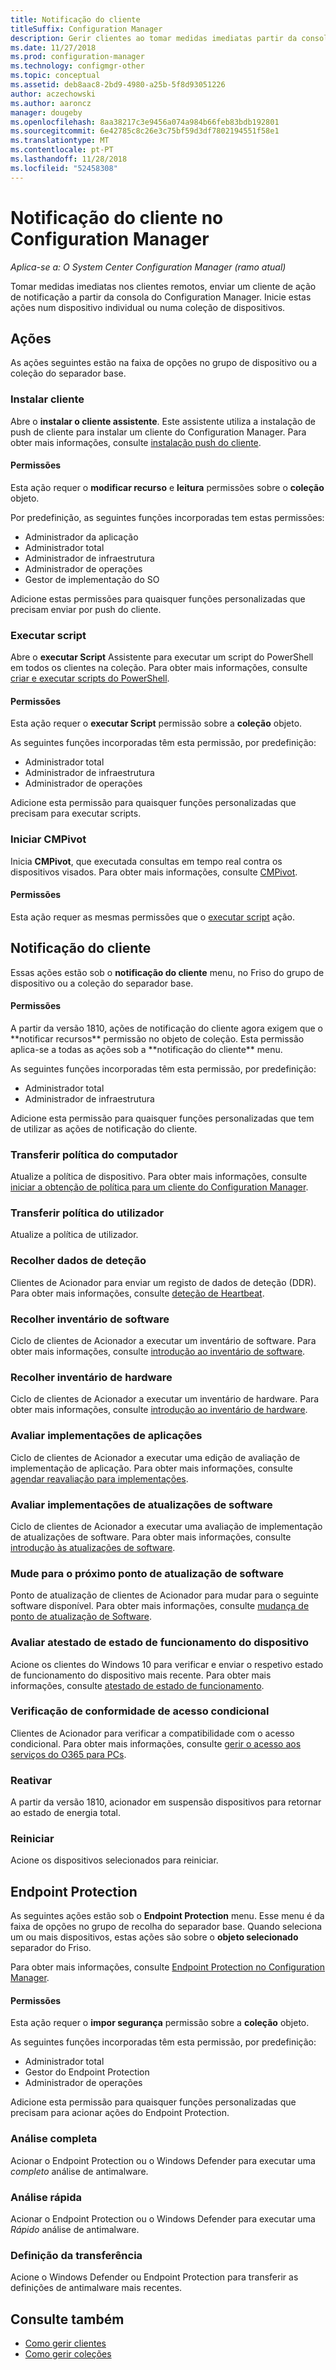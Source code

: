 ```yaml
---
title: Notificação do cliente
titleSuffix: Configuration Manager
description: Gerir clientes ao tomar medidas imediatas partir da consola central do Configuration Manager.
ms.date: 11/27/2018
ms.prod: configuration-manager
ms.technology: configmgr-other
ms.topic: conceptual
ms.assetid: deb8aac8-2bd9-4980-a25b-5f8d93051226
author: aczechowski
ms.author: aaroncz
manager: dougeby
ms.openlocfilehash: 8aa38217c3e9456a074a984b66feb83bdb192801
ms.sourcegitcommit: 6e42785c8c26e3c75bf59d3df7802194551f58e1
ms.translationtype: MT
ms.contentlocale: pt-PT
ms.lasthandoff: 11/28/2018
ms.locfileid: "52458308"
---
```

# <a name="client-notification-in-configuration-manager"></a>Notificação do cliente no Configuration Manager

*Aplica-se a: O System Center Configuration Manager (ramo atual)*

Tomar medidas imediatas nos clientes remotos, enviar um cliente de ação de notificação a partir da consola do Configuration Manager. Inicie estas ações num dispositivo individual ou numa coleção de dispositivos. 



## <a name="actions"></a>Ações

As ações seguintes estão na faixa de opções no grupo de dispositivo ou a coleção do separador base. 


### <a name="install-client"></a>Instalar cliente

Abre o **instalar o cliente assistente**. Este assistente utiliza a instalação de push de cliente para instalar um cliente do Configuration Manager. Para obter mais informações, consulte [instalação push do cliente](/sccm/core/clients/deploy/deploy-clients-to-windows-computers#BKMK_ClientPush).

#### <a name="permissions"></a>Permissões
Esta ação requer o **modificar recurso** e **leitura** permissões sobre o **coleção** objeto. 

Por predefinição, as seguintes funções incorporadas tem estas permissões:
- Administrador da aplicação  
- Administrador total  
- Administrador de infraestrutura  
- Administrador de operações  
- Gestor de implementação do SO  

Adicione estas permissões para quaisquer funções personalizadas que precisam enviar por push do cliente.


### <a name="run-script"></a>Executar script

Abre o **executar Script** Assistente para executar um script do PowerShell em todos os clientes na coleção. Para obter mais informações, consulte [criar e executar scripts do PowerShell](/sccm/apps/deploy-use/create-deploy-scripts).

#### <a name="permissions"></a>Permissões
Esta ação requer o **executar Script** permissão sobre a **coleção** objeto. 

As seguintes funções incorporadas têm esta permissão, por predefinição:
- Administrador total  
- Administrador de infraestrutura  
- Administrador de operações  

Adicione esta permissão para quaisquer funções personalizadas que precisam para executar scripts.


### <a name="start-cmpivot"></a>Iniciar CMPivot

Inicia **CMPivot**, que executada consultas em tempo real contra os dispositivos visados. Para obter mais informações, consulte [CMPivot](/sccm/core/servers/manage/cmpivot).

#### <a name="permissions"></a>Permissões
Esta ação requer as mesmas permissões que o [executar script](#run-script) ação. 



## <a name="client-notification"></a>Notificação do cliente

Essas ações estão sob o **notificação do cliente** menu, no Friso do grupo de dispositivo ou a coleção do separador base.


#### <a name="permissions"></a>Permissões
<!--SCCMDocs-pr issue #2972--> A partir da versão 1810, ações de notificação do cliente agora exigem que o **notificar recursos** permissão no objeto de coleção. Esta permissão aplica-se a todas as ações sob a **notificação do cliente** menu. 

As seguintes funções incorporadas têm esta permissão, por predefinição:
- Administrador total  
- Administrador de infraestrutura  

Adicione esta permissão para quaisquer funções personalizadas que tem de utilizar as ações de notificação do cliente.


### <a name="download-computer-policy"></a>Transferir política do computador

Atualize a política de dispositivo. Para obter mais informações, consulte [iniciar a obtenção de política para um cliente do Configuration Manager](/sccm/core/clients/manage/manage-clients#BKMK_PolicyRetrieval).  


### <a name="download-user-policy"></a>Transferir política do utilizador

Atualize a política de utilizador.  


### <a name="collect-discovery-data"></a>Recolher dados de deteção

Clientes de Acionador para enviar um registo de dados de deteção (DDR). Para obter mais informações, consulte [deteção de Heartbeat](/sccm/core/servers/deploy/configure/about-discovery-methods#bkmk_aboutHeartbeat).  


### <a name="collect-software-inventory"></a>Recolher inventário de software

Ciclo de clientes de Acionador a executar um inventário de software. Para obter mais informações, consulte [introdução ao inventário de software](/sccm/core/clients/manage/inventory/introduction-to-software-inventory).  


### <a name="collect-hardware-inventory"></a>Recolher inventário de hardware

Ciclo de clientes de Acionador a executar um inventário de hardware. Para obter mais informações, consulte [introdução ao inventário de hardware](/sccm/core/clients/manage/inventory/introduction-to-hardware-inventory).  


### <a name="evaluate-application-deployments"></a>Avaliar implementações de aplicações

Ciclo de clientes de Acionador a executar uma edição de avaliação de implementação de aplicação. Para obter mais informações, consulte [agendar reavaliação para implementações](/sccm/core/clients/deploy/about-client-settings#schedule-re-evaluation-for-deployments).  


### <a name="evaluate-software-update-deployments"></a>Avaliar implementações de atualizações de software

Ciclo de clientes de Acionador a executar uma avaliação de implementação de atualizações de software. Para obter mais informações, consulte [introdução às atualizações de software](/sccm/sum/understand/software-updates-introduction).  


### <a name="switch-to-the-next-software-update-point"></a>Mude para o próximo ponto de atualização de software

Ponto de atualização de clientes de Acionador para mudar para o seguinte software disponível. Para obter mais informações, consulte [mudança de ponto de atualização de Software](/sccm/sum/plan-design/plan-for-software-updates#BKMK_SUPSwitching).  


### <a name="evaluate-device-health-attestation"></a>Avaliar atestado de estado de funcionamento do dispositivo

Acione os clientes do Windows 10 para verificar e enviar o respetivo estado de funcionamento do dispositivo mais recente. Para obter mais informações, consulte [atestado de estado de funcionamento](/sccm/core/servers/manage/health-attestation).  


### <a name="check-conditional-access-compliance"></a>Verificação de conformidade de acesso condicional

Clientes de Acionador para verificar a compatibilidade com o acesso condicional. Para obter mais informações, consulte [gerir o acesso aos serviços do O365 para PCs](/sccm/mdm/deploy-use/manage-access-to-o365-services-for-pcs-managed-by-sccm).  


### <a name="wake-up"></a>Reativar

A partir da versão 1810, acionador em suspensão dispositivos para retornar ao estado de energia total.


### <a name="restart"></a>Reiniciar

Acione os dispositivos selecionados para reiniciar. 



## <a name="endpoint-protection"></a>Endpoint Protection

As seguintes ações estão sob o **Endpoint Protection** menu. Esse menu é da faixa de opções no grupo de recolha do separador base. Quando seleciona um ou mais dispositivos, estas ações são sobre o **objeto selecionado** separador do Friso.

Para obter mais informações, consulte [Endpoint Protection no Configuration Manager](/sccm/protect/deploy-use/endpoint-protection).

#### <a name="permissions"></a>Permissões
Esta ação requer o **impor segurança** permissão sobre a **coleção** objeto. 

As seguintes funções incorporadas têm esta permissão, por predefinição:
- Administrador total  
- Gestor do Endpoint Protection  
- Administrador de operações  

Adicione esta permissão para quaisquer funções personalizadas que precisam para acionar ações do Endpoint Protection.


### <a name="full-scan"></a>Análise completa

Acionar o Endpoint Protection ou o Windows Defender para executar uma *completo* análise de antimalware.  


### <a name="quick-scan"></a>Análise rápida

Acionar o Endpoint Protection ou o Windows Defender para executar uma *Rápido* análise de antimalware.  


### <a name="download-definition"></a>Definição da transferência

Acione o Windows Defender ou Endpoint Protection para transferir as definições de antimalware mais recentes.  



## <a name="see-also"></a>Consulte também

- [Como gerir clientes](/sccm/core/clients/manage/manage-clients)
- [Como gerir coleções](/sccm/core/clients/manage/collections/manage-collections)